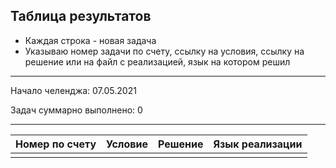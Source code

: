 ## Таблица результатов

* Каждая строка - новая задача
* Указываю номер задачи по счету, ссылку на условия, ссылку на решение или на файл с реализацией, язык на котором решил


-----

Начало челенджа:    07.05.2021

Задач суммарно выполнено: 0

-----

| Номер по счету               | Условие  | Решение | Язык реализации |
| --------------------- | ------------- | --------- | --------- |
|                       |               |           |           |
